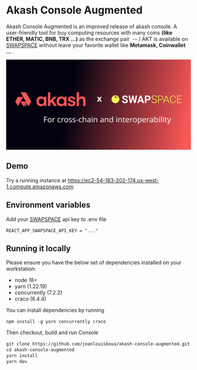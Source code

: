 # Akash Console Augmented

Akash Console Augmented is an improved release of akash console. A user-friendly tool for buy computing resources with many coins **(like ETHER, MATIC, BNB, TRX ...)** as the exchange pair &nbsp;-- / AKT is available on [SWAPSPACE](https://swapspace.co/) without leave your favorite wallet like **Metamask, Coinwallet ...**  . 

<p align="center">
  <img src="_doc/../_docs/akash-console-augmented.svg" width="700">
</p>

## Demo
Try a running instance at https://ec2-54-183-202-174.us-west-1.compute.amazonaws.com

## Environment variables
Add your [SWAPSPACE](https://swapspace.co/) api key to  .env  file
```
REACT_APP_SWAPSPACE_API_KEY = "..."
```




## Running it locally

Please ensure you have the below set of dependencies installed on your workstation:

* node 18+
* yarn (1.22.19)
* concurrently (7.2.2)
* craco (6.4.4)

You can install dependencies by running
```
npm install -g yarn concurrently craco
```
Then checkout, build and run Console
```
git clone https://github.com/jeanlouisboua/akash-console-augmented.git
cd akash-console-augmented
yarn install
yarn dev
```


